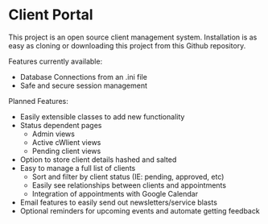 # Client Portal
This project is an open source client management system. Installation is as easy as cloning or downloading this project from this Github repository.

Features currently available:
* Database Connections from an .ini file
* Safe and secure session management

Planned Features:
* Easily extensible classes to add new functionality
* Status dependent pages
    * Admin views
    * Active cWlient views
    * Pending client views
* Option to store client details hashed and salted
* Easy to manage a full list of clients
    * Sort and filter by client status (IE: pending, approved, etc)
    * Easily see relationships between clients and appointments
    * Integration of appointments with Google Calendar
* Email features to easily send out newsletters/service blasts
* Optional reminders for upcoming events and automate getting feedback